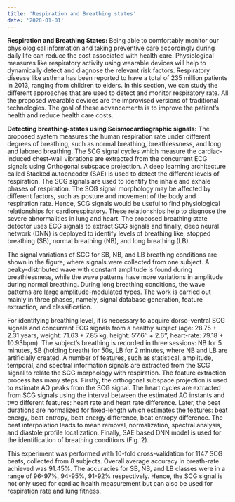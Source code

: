 ```yaml
---
title: 'Respiration and Breathing states'
date: '2020-01-01'
---
```


**Respiration and Breathing States:**
Being able to comfortably monitor our physiological information and taking preventive care accordingly during daily life can reduce the cost associated with health care. Physiological measures like respiratory activity using wearable devices will help to dynamically detect and diagnose the relevant risk factors. Respiratory disease like asthma has been reported to have a total of 235 million patients in 2013, ranging from children to elders. In this section, we can study the different approaches that are used to detect and monitor respiratory rate. All the proposed wearable devices are the improvised versions of traditional technologies. The goal of these advancements is to improve the patient’s health and reduce health care costs.

**Detecting breathing-states using Seismocardiographic signals:**
The proposed system measures the human respiration rate under different degrees of breathing, such as normal breathing, breathlessness, and long and labored breathing. The SCG signal cycles which measure the cardiac-induced chest-wall vibrations are extracted from the concurrent ECG signals using Orthogonal subspace projection. A deep learning architecture called Stacked autoencoder (SAE) is used to detect the different levels of respiration. The SCG signals are used to identify the inhale and exhale phases of respiration. The SCG signal morphology may be affected by different factors, such as posture and movement of the body and respiration rate. Hence, SCG signals would be useful to find physiological relationships for cardiorespiratory. These relationships help to diagnose the severe abnormalities in lung and heart. The proposed breathing state detector uses ECG signals to extract SCG signals and finally, deep neural network (DNN) is deployed to identify levels of breathing like, stopped breathing (SB), normal breathing (NB), and long breathing (LB).

The signal variations of SCG for SB, NB, and LB breathing conditions are shown in the figure, where signals were collected from one subject. A peaky-distributed wave with constant amplitude is found during breathlessness, while the wave patterns have more variations in amplitude during normal breathing. During long breathing conditions, the wave patterns are large amplitude-modulated types. The work is carried out mainly in three phases, namely, signal database generation, feature extraction, and classification. 

For identifying breathing level, it is necessary to acquire dorso-ventral SCG signals and concurrent ECG signals from a healthy subject (age: 28.75 + 2.31 years, weight: 71.63 + 7.85 kg, height: 5’7.6’’ + 2.6’’, heart-rate: 79.18 + 10.93bpm). The subject’s breathing is recorded in three sessions: NB for 5 minutes, SB (holding breath) for 50s, LB for 2 minutes, where NB and LB are artificially created. A number of features, such as statistical, amplitude, temporal, and spectral information signals are extracted from the SCG signal to relate the SCG morphology with respiration. The feature extraction process has many steps. Firstly, the orthogonal subspace projection is used to estimate AO peaks from the SCG signal. The heart cycles are extracted from SCG signals using the interval between the estimated AO instants and two different features: heart rate and heart rate difference. Later, the beat durations are normalized for fixed-length which estimates the features: beat energy, beat entropy, beat energy difference, beat entropy difference. The beat interpolation leads to mean removal, normalization, spectral analysis, and diastole profile localization. Finally, SAE based DNN model is used for the identification of breathing conditions (Fig. 2).

This experiment was performed with 10-fold cross-validation for 1147 SCG beats, collected from 8 subjects. Overall average accuracy in breath-rate achieved was 91.45%. The accuracies for SB, NB, and LB classes were in a range of 96-97%, 94-95%, 91-92% respectively. Hence, the SCG signal is not only used for cardiac health measurement but can also be used for respiration rate and lung fitness.